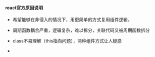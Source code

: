 
####  react官方原因说明

- 希望能够在非侵入的情况下，用更简单的方式复用组件逻辑。

- 周期函数耦合严重，逻辑复杂，难以拆分，关联代码又被周期函数拆分

- class不易理解（this指向问题），两种组件方式让人疑惑

- 